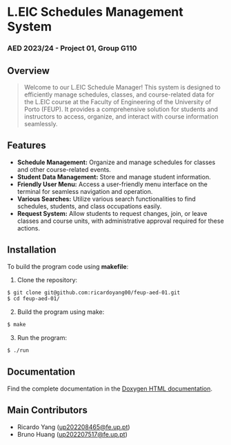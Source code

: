 # L.EIC Schedules Management System
### AED 2023/24 - Project 01, Group G110

## Overview
> Welcome to our L.EIC Schedule Manager! This system is designed to efficiently manage schedules, 
classes, and course-related data for the L.EIC course at the Faculty of Engineering of the University 
of Porto (FEUP). It provides a comprehensive solution for students and instructors to access, organize, 
and interact with course information seamlessly.

## Features
- **Schedule Management:** Organize and manage schedules for classes and other course-related events.
- **Student Data Management:** Store and manage student information.
- **Friendly User Menu:** Access a user-friendly menu interface on the terminal for seamless navigation and operation.
- **Various Searches:** Utilize various search functionalities to find schedules, students, and class occupations easily.
- **Request System:** Allow students to request changes, join, or leave classes and course units, with administrative approval required for these actions.

## Installation
To build the program code using **makefile**:

1. Clone the repository:
```bash
$ git clone git@github.com:ricardoyang00/feup-aed-01.git
$ cd feup-aed-01/
```

2. Build the program using make:
```bash
$ make
```

3. Run the program:
```bash
$ ./run
```

## Documentation
Find the complete documentation in the [Doxygen HTML documentation](docs/documentation/html/index.html).

## Main Contributors
- Ricardo Yang (up202208465@fe.up.pt)
- Bruno Huang (up202207517@fe.up.pt)


